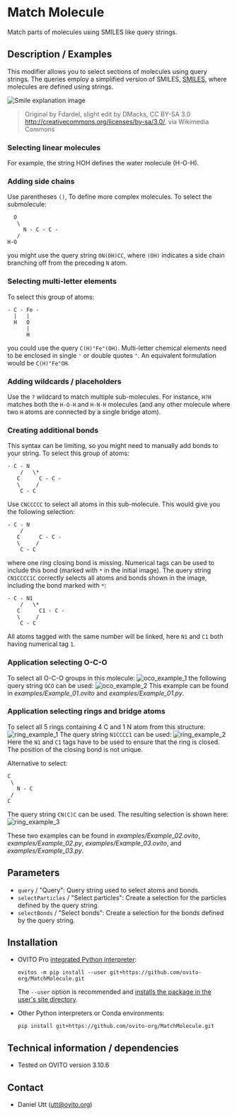 # Match Molecule
Match parts of molecules using SMILES like query strings.

## Description / Examples
This modifier allows you to select sections of molecules using query strings. The queries employ a simplified version of SMILES, [SMILES](https://en.wikipedia.org/wiki/Simplified_Molecular_Input_Line_Entry_System),
where molecules are defined using strings.

![Smile explanation image](https://upload.wikimedia.org/wikipedia/commons/0/00/SMILES.png)
> Original by Fdardel, slight edit by DMacks, CC BY-SA 3.0 <http://creativecommons.org/licenses/by-sa/3.0/>, via Wikimedia Commons

### Selecting linear molecules
For example, the string HOH defines the water molecule (H-O-H).

### Adding side chains
Use parentheses `()`, To define more complex molecules. To select the submolecule:
``` 
  O
   \
     N - C - C -
   /
H-O
```
you might use the query string `ON(OH)CC`, where `(OH)` indicates a side chain branching off from the preceding `N` atom.

### Selecting multi-letter elements
To select this group of atoms:
```
- C - Fe -
  |   |
  H   O
      |
      H
```
you could use the query `C(H)"Fe"(OH)`. Multi-letter chemical elements need to be enclosed in single `'` or double quotes `"`. An equivalent formulation would be `C(H)"Fe"OH`.

### Adding wildcards / placeholders
Use the `?` wildcard to match multiple sub-molecules. For instance, `H?H` matches both the `H-O-H` and `H-N-H` molecules (and any other molecule where two `H` atoms are connected by a single bridge atom).

### Creating additional bonds
This syntax can be limiting, so you might need to manually add bonds to your string. To select this group of atoms:
```
- C - N 
    /   \*
   C      C - C -
   \     /
    C - C
```
Use `CNCCCCC` to select all atoms in this sub-molecule. This would give you the following selection:
```
- C - N 
    /   
   C      C - C -
   \     /
    C - C
```
where one ring closing bond is missing. Numerical tags can be used to include this bond (marked with `*` in the initial image). The query string `CN1CCCC1C` correctly selects all atoms and bonds shown in the image, including the bond marked with `*`:
```
- C - N1
    /   \*
   C      C1 - C -
   \     /
    C - C
```
All atoms tagged with the same number will be linked, here `N1` and `C1` both having numerical tag `1`.

### Application selecting O-C-O
To select all O-C-O groups in this molecule:
![oco_example_1](examples/Example_01_01.png)
the following query string `OCO` can be used:
![oco_example_2](examples/Example_01_02.png)
This example can be found in *examples/Example_01.ovito* and *examples/Example_01.py*.

### Application selecting rings and bridge atoms
To select all 5 rings containing 4 C and 1 N atom from this structure:
![ring_example_1](examples/Example_02_01.png)
The query string `N1CCCC1` can be used:
![ring_example_2](examples/Example_02_03.png)
Here the `N1` and `C1` tags have to be used to ensure that the ring is closed. The position of the closing bond is not unique.

Alternative to select:
```
C
 \
   N - C
 /
C
```
The query string `CN(C)C` can be used. The resulting selection is shown here:
![ring_example_3](examples/Example_02_02.png)

These two examples can be found in *examples/Example_02.ovito*, *examples/Example_02.py*, *examples/Example_03.ovito*, and *examples/Example_03.py*.

## Parameters 
- `query` / "Query": Query string used to select atoms and bonds.
- `selectParticles` / "Select particles": Create a selection for the particles defined by the query string.
- `selectBonds` / "Select bonds": Create a selection for the bonds defined by the query string.

## Installation
- OVITO Pro [integrated Python interpreter](https://docs.ovito.org/python/introduction/installation.html#ovito-pro-integrated-interpreter):
  ```
  ovitos -m pip install --user git+https://github.com/ovito-org/MatchMolecule.git
  ``` 
  The `--user` option is recommended and [installs the package in the user's site directory](https://pip.pypa.io/en/stable/user_guide/#user-installs).

- Other Python interpreters or Conda environments:
  ```
  pip install git+https://github.com/ovito-org/MatchMolecule.git
  ```

## Technical information / dependencies
- Tested on OVITO version 3.10.6

## Contact
- Daniel Utt (utt@ovito.org)
